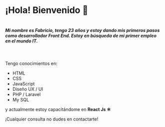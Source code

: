 <h1><b>¡Hola! Bienvenido 👋</b><h1>
<h5>Mi nombre es Fabricio, tengo 23 años y estoy dando mis primeros pasos como desarrollador Front End.
 Estoy en búsqueda de mi primer empleo en el mundo IT.</h5>
<br>
<p>Tengo conocimientos en:</p>
<ul>
 <li>HTML</li>
 <li>CSS</li>
 <li>JavaScript</li>
 <li>Diseño UX / UI</li>
 <li>PHP / Laravel</li>
 <li>My SQL</li>
</ul>

<p>y actualmente estoy capacitándome en  <b>React Js ⚛</b></p>

¡Cualquier consulta no dudes en contactarte!
<!--
**FabriBorgobello/fabriborgobello** is a ✨ _special_ ✨ repository because its `README.md` (this file) appears on your GitHub profile.

Here are some ideas to get you started:

- 🔭 I’m currently working on ...
- 🌱 I’m currently learning ...
- 👯 I’m looking to collaborate on ...
- 🤔 I’m looking for help with ...
- 💬 Ask me about ...
- 📫 How to reach me: ...
- 😄 Pronouns: ...
- ⚡ Fun fact: ...
-->

